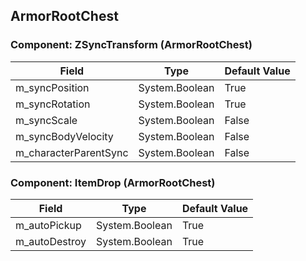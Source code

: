 ## ArmorRootChest

### Component: ZSyncTransform (ArmorRootChest)

|Field|Type|Default Value|
|-----|----|-------------|
|m_syncPosition|System.Boolean|True|
|m_syncRotation|System.Boolean|True|
|m_syncScale|System.Boolean|False|
|m_syncBodyVelocity|System.Boolean|False|
|m_characterParentSync|System.Boolean|False|

### Component: ItemDrop (ArmorRootChest)

|Field|Type|Default Value|
|-----|----|-------------|
|m_autoPickup|System.Boolean|True|
|m_autoDestroy|System.Boolean|True|

